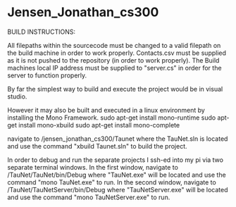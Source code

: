 # Jensen_Jonathan_cs300
BUILD INSTRUCTIONS:
   
  All filepaths within the sourcecode must be changed to a valid filepath on the build machine in order
  to work properly.
  Contacts.csv must be supplied as it is not pushed to the repository (in order to work properly).
  The Build machines local IP address must be supplied  to "server.cs" in order for the server
  to function properly.
  
  By far the simplest way to build and execute the project would be in visual studio.
  
  However it may also be built and executed in a linux environment by installing the Mono Framework.
  sudo apt-get install mono-runtime
  sudo apt-get install mono-xbuild
  sudo apt-get install mono-complete
  
  navigate to /jensen_jonathan_cs300/Taunet where the TauNet.sln is located and use the command
  "xbuild Taunet.sln" to build the project.
  
  In order to debug and run the separate projects I ssh-ed into my pi via two separate terminal windows.
  In the first window, navigate to /TauNet/TauNet/bin/Debug where "TauNet.exe" will be located and use 
  the command "mono TauNet.exe" to run.
  In the second window, navigate to /TauNet/TauNetServer/bin/Debug where "TauNetServer.exe" will be located
  and use the command "mono TauNetServer.exe" to run.
